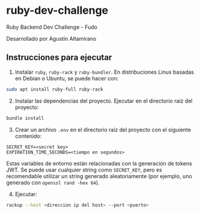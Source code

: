 # ruby-dev-challenge
Ruby Backend Dev Challenge - Fudo

Desarrollado por Agustín Altamirano

## Instrucciones para ejecutar
1) Instalar `ruby`, `ruby-rack` y `ruby-bundler`. En distribuciones Linux basadas en Debian o Ubuntu, se puede hacer con:
   
```bash
sudo apt install ruby-full ruby-rack
```

2) Instalar las dependencias del proyecto. Ejecutar en el directorio raíz del proyecto:

```bash
bundle install
```

3) Crear un archivo `.env` en el directorio raíz del proyecto con el siguiente contenido:

```
SECRET_KEY=<secret key>
EXPIRATION_TIME_SECONDS=<tiempo en segundos>
```
Estas variables de entorno están relacionadas con la generación de tokens JWT. Se puede usar cualquier string como `SECRET_KEY`, pero es recomendable utilizar un string generado aleatoriamente (por ejemplo, uno generado con `openssl rand -hex 64`).

4) Ejecutar:
```bash
rackup --host <direccion ip del host> --port <puerto>
```
